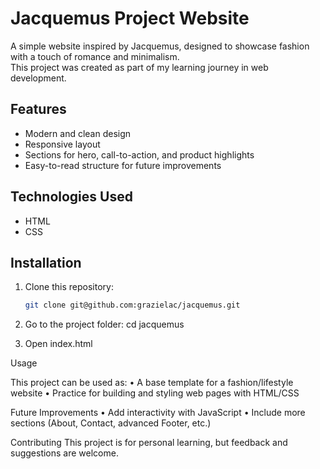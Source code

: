 # Jacquemus Project Website

A simple website inspired by Jacquemus, designed to showcase fashion with a touch of romance and minimalism.  
This project was created as part of my learning journey in web development.

## Features
- Modern and clean design
- Responsive layout
- Sections for hero, call-to-action, and product highlights
- Easy-to-read structure for future improvements

## Technologies Used
- HTML
- CSS

## Installation

1. Clone this repository:
   ```bash
   git clone git@github.com:grazielac/jacquemus.git

2. Go to the project folder: 
   cd jacquemus

3. Open index.html 


Usage

This project can be used as:
	•	A base template for a fashion/lifestyle website
	•	Practice for building and styling web pages with HTML/CSS

Future Improvements
	•	Add interactivity with JavaScript
	•	Include more sections (About, Contact, advanced Footer, etc.)

Contributing
This project is for personal learning, but feedback and suggestions are welcome.